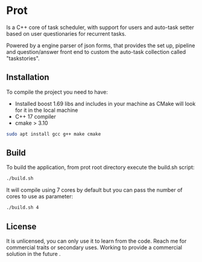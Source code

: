 # Prot
Is a C++ core of task scheduler, with support for users and auto-task setter based on user questionaries for recurrent tasks.

Powered by a engine parser of json forms, that provides the set up, pipeline and question/answer front end to custom the auto-task collection called "taskstories".

## Installation

To compile the project you need to have:
- Installed boost 1.69 libs and includes in your machine as CMake will look for it in the local machine
- C++ 17 compiler
- cmake > 3.10

```bash
sudo apt install gcc g++ make cmake
```
## Build

To build the application, from prot root directory execute the build.sh script:
```bash
./build.sh
```
It will compile using 7 cores by default but you can pass the number of cores to use as parameter:
```bash
./build.sh 4
```
## License
It is unlicensed, you can only use it to learn from the code. Reach me for commercial traits or secondary uses.
Working to provide a commercial solution in the future .
